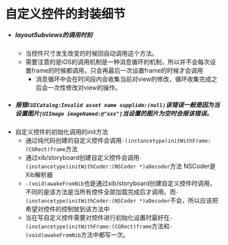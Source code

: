 # 自定义控件的封装细节

- ##### layoutSubviews的调用时刻
  - 当控件尺寸发生改变的时候回自动调用这个方法。
  - 需要注意的是iOS的调用机制是一种消息循环的机制，所以并不会每次设置frame的时候都调用，只会再最后一次设置frame的时候才会调用
    - 消息循环中会在时间段内会收集当前对view的修改，循环收集完成之后会一次性修改对view的操作。
- ##### 报错`CUICatalog:Invalid asset name supplide:(null)`该错误一般是因为当设置图片`[UIImage imageNamed:@"xxx"]`当设置的图片为空时会报该错误。
- 自定义控件的初始化调用的init方法
  - 通过纯代码创建的自定义控件会调用`-(instancetype)initWithFrame:(CGRect)frame`方法
  - 通过xib/storyboard创建自定义控件会调用`-(instancetype)initWithCoder:(NSCoder *)aDecoder`方法 NSCoder是Xib解析器
  - `-(void)awakeFromNib`也是通过xib/storyboard创建自定义控件时调用，不同的是该方法是当所有控件全部加载完成后才调用。而`-(instancetype)initWithCoder:(NSCoder *)aDecoder`不会，所以应该把希望对控件的控制放到该方法中
  - 当在写自定义控件需要对控件进行初始化设置时最好在`-(instancetype)initWithFrame:(CGRect)frame`方法和`-(void)awakeFromNib`方法中都写一次。